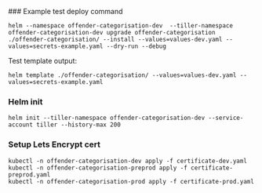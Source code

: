 
### Example test deploy command

```
helm --namespace offender-categorisation-dev  --tiller-namespace offender-categorisation-dev upgrade offender-categorisation ./offender-categorisation/ --install --values=values-dev.yaml --values=secrets-example.yaml --dry-run --debug
```

Test template output:

```
helm template ./offender-categorisation/ --values=values-dev.yaml --values=secrets-example.yaml
```


### Helm init

```
helm init --tiller-namespace offender-categorisation-dev --service-account tiller --history-max 200
```

### Setup Lets Encrypt cert

```
kubectl -n offender-categorisation-dev apply -f certificate-dev.yaml
kubectl -n offender-categorisation-preprod apply -f certificate-preprod.yaml
kubectl -n offender-categorisation-prod apply -f certificate-prod.yaml
```
